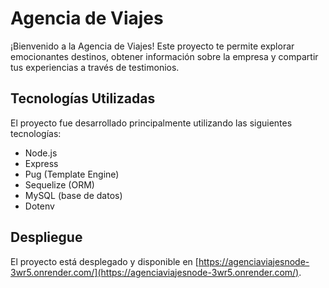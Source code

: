 # Agencia de Viajes

¡Bienvenido a la Agencia de Viajes! Este proyecto te permite explorar emocionantes destinos, obtener información sobre la empresa y compartir tus experiencias a través de testimonios.

## Tecnologías Utilizadas

El proyecto fue desarrollado principalmente utilizando las siguientes tecnologías:

- Node.js
- Express
- Pug (Template Engine)
- Sequelize (ORM)
- MySQL (base de datos)
- Dotenv

## Despliegue

El proyecto está desplegado y disponible en [https://agenciaviajesnode-3wr5.onrender.com/](https://agenciaviajesnode-3wr5.onrender.com/).

